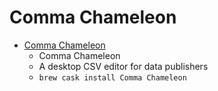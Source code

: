 # Comma Chameleon
- [Comma Chameleon](https://comma-chameleon.io/)
  -  Comma Chameleon
  - A desktop CSV editor for data publishers
  - `brew cask install Comma Chameleon`
